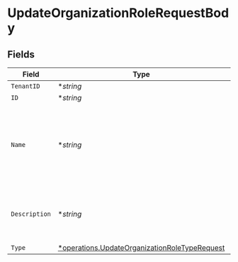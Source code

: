 # UpdateOrganizationRoleRequestBody


## Fields

| Field                                                                                                         | Type                                                                                                          | Required                                                                                                      | Description                                                                                                   |
| ------------------------------------------------------------------------------------------------------------- | ------------------------------------------------------------------------------------------------------------- | ------------------------------------------------------------------------------------------------------------- | ------------------------------------------------------------------------------------------------------------- |
| `TenantID`                                                                                                    | **string*                                                                                                     | :heavy_minus_sign:                                                                                            | N/A                                                                                                           |
| `ID`                                                                                                          | **string*                                                                                                     | :heavy_minus_sign:                                                                                            | N/A                                                                                                           |
| `Name`                                                                                                        | **string*                                                                                                     | :heavy_minus_sign:                                                                                            | The updated name of the organization role. It must be unique within the organization template.                |
| `Description`                                                                                                 | **string*                                                                                                     | :heavy_minus_sign:                                                                                            | The updated description of the organization role.                                                             |
| `Type`                                                                                                        | [*operations.UpdateOrganizationRoleTypeRequest](../../models/operations/updateorganizationroletyperequest.md) | :heavy_minus_sign:                                                                                            | N/A                                                                                                           |